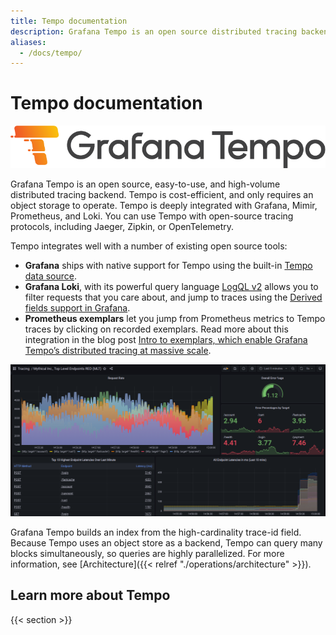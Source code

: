 ```yaml
---
title: Tempo documentation
description: Grafana Tempo is an open source distributed tracing backend.
aliases:
  - /docs/tempo/
---
```


# Tempo documentation

<p align="center"><img src="logo_and_name.png" alt="Tempo Logo"></p>

Grafana Tempo is an open source, easy-to-use, and high-volume distributed tracing backend. Tempo is cost-efficient, and only requires an object storage to operate. Tempo is deeply integrated with Grafana, Mimir, Prometheus, and Loki. You can use Tempo with open-source tracing protocols, including Jaeger, Zipkin, or OpenTelemetry.

Tempo integrates well with a number of existing open source tools:

- **Grafana** ships with native support for Tempo using the built-in [Tempo data source](/docs/grafana/latest/datasources/tempo/).
- **Grafana Loki**, with its powerful query language [LogQL v2](/blog/2020/10/28/loki-2.0-released-transform-logs-as-youre-querying-them-and-set-up-alerts-within-loki/) allows you to filter requests that you care about, and jump to traces using the [Derived fields support in Grafana](/docs/grafana/latest/datasources/loki/#derived-fields).
- **Prometheus exemplars** let you jump from Prometheus metrics to Tempo traces by clicking on recorded exemplars. Read more about this integration in the blog post [Intro to exemplars, which enable Grafana Tempo’s distributed tracing at massive scale](/blog/2021/03/31/intro-to-exemplars-which-enable-grafana-tempos-distributed-tracing-at-massive-scale/).

<p align="center"><img src="getting-started/assets/trace_custom_metrics_dash.png" alt="Trace visualization in Grafana "></p>

Grafana Tempo builds an index from the high-cardinality trace-id field. Because Tempo uses an object store as a backend, Tempo can query many blocks simultaneously, so queries are highly parallelized.
For more information, see [Architecture]({{< relref "./operations/architecture" >}}).

## Learn more about Tempo

{{< section >}}
